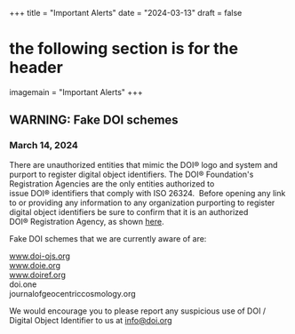 +++
title = "Important Alerts"
date = "2024-03-13"
draft = false
# the following section is for the header
imagemain = "Important Alerts"
+++

## WARNING: Fake DOI schemes

### March 14, 2024

There are unauthorized entities that mimic the DOI® logo and system and purport to register digital object identifiers. The DOI® Foundation's Registration Agencies are the only entities authorized to issue DOI® identifiers that comply with ISO 26324.  Before opening any link to or providing any information to any organization purporting to register digital object identifiers be sure to confirm that it is an authorized DOI® Registration Agency, as shown [here](/the-community/existing-registration-agencies/).

Fake DOI schemes that we are currently aware of are:

www.doi-ojs.org <br>
www.doie.org <br>
www.doiref.org <br>
doi.one <br>
journalofgeocentriccosmology.org <br>


We would encourage you to please report any suspicious use of DOI / Digital Object Identifier to us at [info@doi.org](mailto:info@doi.org)